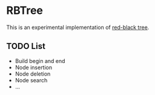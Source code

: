 # RBTree

This is an experimental implementation of [red-black tree](https://en.wikipedia.org/wiki/Red-black_tree).

## TODO List

* Build begin and end
* Node insertion
* Node deletion
* Node search
* ...
